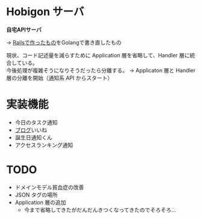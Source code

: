 
# Hobigon サーバ

**自宅APIサーバ**

-> [Railsで作ったもの](https://github.com/yyh-gl/hobigon-rails-api-server)をGolangで書き直したもの

現状、コード記述量を減らすために Application 層を省略して、Handler 層に統合している。  
今後処理が複雑そうになりそうだったら分離する。
-> Applicaton 層と Handler 層の分離を開始（通知系 API からスタート）

# 実装機能

- 今日のタスク通知
- [ブログ](https://yyh-gl.github.io/tech-blog/)いいね
- 誕生日通知くん
- アクセスランキング通知

# TODO
- ドメインモデル貧血症の改善
- JSON タグの場所
- Application 層の追加
  - 今まで省略してきたがだんだんきつくなってきたのでそろそろ…
